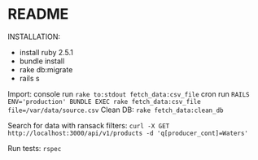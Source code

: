 # README

INSTALLATION:
- install ruby 2.5.1
- bundle install
- rake db:migrate
- rails s


Import:
  console run
    `rake to:stdout fetch_data:csv_file`
  cron run
    `RAILS ENV='production' BUNDLE EXEC rake fetch_data:csv_file file=/var/data/source.csv`
Clean DB:
  `rake fetch_data:clean_db`

Search for data with ransack filters:
  `curl -X GET http://localhost:3000/api/v1/products -d 'q[producer_cont]=Waters'`

Run tests:
  `rspec`
